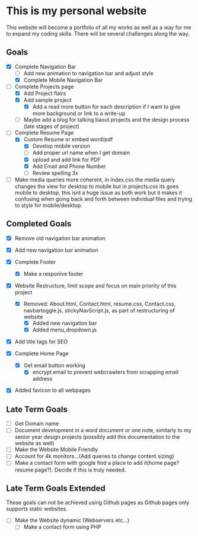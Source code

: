 # **This is my personal website**
This website will become a portfolio of all my works as well as a way for me to expand my coding skills. There will be several challenges along the way. 

## **Goals**
- [X] Complete Navigation Bar
	- [ ] Add new animation to navigation bar and adjust style
	- [X] Complete Mobile Navigation Bar
- [ ] Complete Projects page
	- [X] Add Project flairs 
	- [X] Add sample project
		- [X] Add a read more button for each description if I want to give more background or link to a write-up
	- [ ] Maybe add a blog for talking baout projects and the design process (late stages of project)
- [ ] Complete Resume Page
	- [X] Custom Resume or embed word/pdf
		- [X] Develop mobile version
		- [ ] Add proper url name when I get domain
		- [X] upload and add link for PDF
		- [X] Add Email and Phone Number
		- [ ] Review spelling 3x
- [ ] Make media queries more coherent, in index.css the media query changes the view for desktop to mobile but in projects.css its goes mobile to desktop, this isnt a huge issue as both work but it makes it confusing when going back and forth between individual files and trying to style for mobile/desktop.

## **Completed Goals**
- [x] Remove old navigation bar animation
- [x] Add new navigation bar animation
- [X] Complete Footer
	- [x] Make a responive footer
- [X] Website Restructure, limit scope and focus on main priority of this project
	- [X] Removed: About.html, Contact.html, resume.css, Contact.css, navbartoggle.js, stickyNavScript.js, as part of restructuring of website
		- [X] Added new navigation bar
		- [X] Added menu_dropdown.js
- [X] Add title tags for SEO
- [X] Complete Home Page
	- [X] Get email button working 
		- [X] encrypt email to prevent webcrawlers from scrapping email address
- [X] Added favicon to all webpages


## **Late Term Goals**
- [ ] Get Domain name
- [ ] Document development in a word document or one note, similarly to my senior year design projects (possibly add this documentation to the website as well)
- [ ] Make the Website Mobile Friendly
- [ ] Account for 4k monitors...(Add queries to change content sizing)
- [ ] Make a contact form with google find a place to add it(home page? resume page?). Decide if this is truly needed.

## **Late Term Goals Extended** 
These goals can not be achieved using Github pages as Github pages only supports static websites.
- [ ] Make the Website dynamic (Webservers etc...)
	- [ ] Make a contact form using PHP
